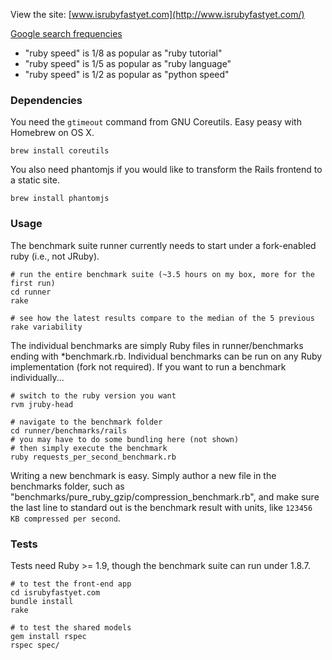 View the site: [www.isrubyfastyet.com](http://www.isrubyfastyet.com/)

[Google search frequencies](http://www.google.com/insights/search/#q=ruby%20benchmark%2Cruby%20speed%2Cpython%20speed%2Cruby%20language%2Cruby%20tutorial&cmpt=q)

- "ruby speed" is 1/8 as popular as "ruby tutorial"
- "ruby speed" is 1/5 as popular as "ruby language"
- "ruby speed" is 1/2 as popular as "python speed"

### Dependencies

You need the `gtimeout` command from GNU Coreutils. Easy peasy with Homebrew on OS X.

```
brew install coreutils
```

You also need phantomjs if you would like to transform the Rails frontend to a static site.

```
brew install phantomjs
```

### Usage

The benchmark suite runner currently needs to start under a fork-enabled ruby (i.e., not JRuby).

```
# run the entire benchmark suite (~3.5 hours on my box, more for the first run)
cd runner
rake

# see how the latest results compare to the median of the 5 previous
rake variability
```

The individual benchmarks are simply Ruby files in runner/benchmarks ending with *benchmark.rb. Individual benchmarks can be run on any Ruby implementation (fork not required). If you want to run a benchmark individually...

```
# switch to the ruby version you want
rvm jruby-head

# navigate to the benchmark folder
cd runner/benchmarks/rails
# you may have to do some bundling here (not shown)
# then simply execute the benchmark
ruby requests_per_second_benchmark.rb
```

Writing a new benchmark is easy. Simply author a new file in the benchmarks folder, such as "benchmarks/pure_ruby_gzip/compression_benchmark.rb", and make sure the last line to standard out is the benchmark result with units, like `123456 KB compressed per second`.

### Tests

Tests need Ruby >= 1.9, though the benchmark suite can run under 1.8.7.

```
# to test the front-end app
cd isrubyfastyet.com
bundle install
rake

# to test the shared models
gem install rspec
rspec spec/
```

